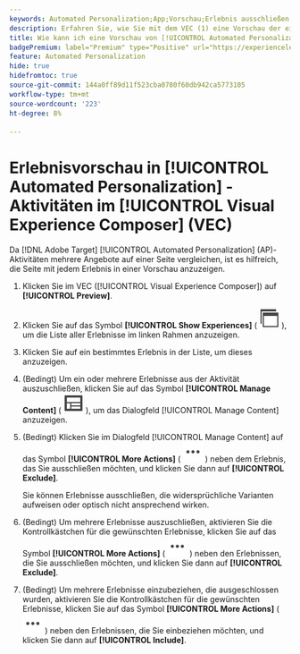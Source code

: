 ```yaml
---
keywords: Automated Personalization;App;Vorschau;Erlebnis ausschließen
description: Erfahren Sie, wie Sie mit dem VEC (1) eine Vorschau der einzelnen Erlebnisse in einer AP-Aktivität (0) anzeigen.[!UICONTROL Automated Personalization][!UICONTROL Visual Experience Composer]
title: Wie kann ich eine Vorschau von [!UICONTROL Automated Personalization] Erlebnissen im VEC anzeigen?
badgePremium: label="Premium" type="Positive" url="https://experienceleague.adobe.com/docs/target/using/introduction/intro.html?lang=en#premium newtab=true" tooltip="Erfahren Sie, was in Target Premium enthalten ist."
feature: Automated Personalization
hide: true
hidefromtoc: true
source-git-commit: 144a0ff89d11f523cba0780f60db942ca5773105
workflow-type: tm+mt
source-wordcount: '223'
ht-degree: 8%

---
```


# Erlebnisvorschau in [!UICONTROL Automated Personalization] -Aktivitäten im [!UICONTROL Visual Experience Composer] (VEC)

Da [!DNL Adobe Target] [!UICONTROL Automated Personalization] (AP)-Aktivitäten mehrere Angebote auf einer Seite vergleichen, ist es hilfreich, die Seite mit jedem Erlebnis in einer Vorschau anzuzeigen.

1. Klicken Sie im VEC ([!UICONTROL Visual Experience Composer]) auf **[!UICONTROL Preview]**.

1. Klicken Sie auf das Symbol **[!UICONTROL Show Experiences]** ( ![Erlebnisse anzeigen-Symbol](/help/main/assets/icons/WebPages.svg) ), um die Liste aller Erlebnisse im linken Rahmen anzuzeigen.

1. Klicken Sie auf ein bestimmtes Erlebnis in der Liste, um dieses anzuzeigen.

1. (Bedingt) Um ein oder mehrere Erlebnisse aus der Aktivität auszuschließen, klicken Sie auf das Symbol **[!UICONTROL Manage Content]** ( ![Symbol Inhalt verwalten](/help/main/assets/icons/Experience.svg) ), um das Dialogfeld [!UICONTROL Manage Content] anzuzeigen.

1. (Bedingt) Klicken Sie im Dialogfeld [!UICONTROL Manage Content] auf das Symbol **[!UICONTROL More Actions]** ( ![Symbol Mehr Aktionen](/help/main/assets/icons/MoreSmallList.svg) ) neben dem Erlebnis, das Sie ausschließen möchten, und klicken Sie dann auf **[!UICONTROL Exclude]**.

   Sie können Erlebnisse ausschließen, die widersprüchliche Varianten aufweisen oder optisch nicht ansprechend wirken.

1. (Bedingt) Um mehrere Erlebnisse auszuschließen, aktivieren Sie die Kontrollkästchen für die gewünschten Erlebnisse, klicken Sie auf das Symbol **[!UICONTROL More Actions]** ( ![Weitere Aktionen-Symbol](/help/main/assets/icons/MoreSmallList.svg) ) neben den Erlebnissen, die Sie ausschließen möchten, und klicken Sie dann auf **[!UICONTROL Exclude]**.

1. (Bedingt) Um mehrere Erlebnisse einzubeziehen, die ausgeschlossen wurden, aktivieren Sie die Kontrollkästchen für die gewünschten Erlebnisse, klicken Sie auf das Symbol **[!UICONTROL More Actions]** ( ![Symbol Mehr Aktionen](/help/main/assets/icons/MoreSmallList.svg) ) neben den Erlebnissen, die Sie einbeziehen möchten, und klicken Sie dann auf **[!UICONTROL Include]**.
